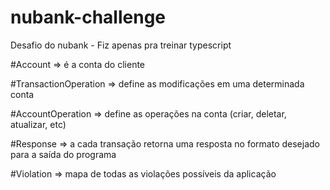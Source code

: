 # nubank-challenge

Desafio do nubank - Fiz apenas pra treinar typescript

#Account => é a conta do cliente

#TransactionOperation => define as modificações em uma determinada conta

#AccountOperation => define as operações na conta (criar, deletar, atualizar, etc)

#Response => a cada transação retorna uma resposta no formato desejado para a saída do programa

#Violation => mapa de todas as violações possíveis da aplicação
